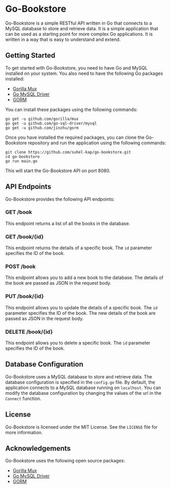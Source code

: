 # Go-Bookstore

Go-Bookstore is a simple RESTful API written in Go that connects to a MySQL database to store and retrieve data. It is a simple application that can be used as a starting point for more complex Go applications. It is written in a way that is easy to understand and extend.

## Getting Started

To get started with Go-Bookstore, you need to have Go and MySQL installed on your system. You also need to have the following Go packages installed:

* [Gorilla Mux](https://github.com/gorilla/mux)
* [Go MySQL Driver](https://github.com/jinzhu/gorm/dialects/mysql)
* [GORM](https://github.com/jinzhu/gorm/)

You can install these packages using the following commands:

```
go get -u github.com/gorilla/mux
go get -u github.com/go-sql-driver/mysql
go get -u github.com/jinzhu/gorm
```

Once you have installed the required packages, you can clone the Go-Bookstore repository and run the application using the following commands:

```
git clone https://github.com/suhel-kap/go-bookstore.git
cd go-bookstore
go run main.go
```

This will start the Go-Bookstore API on port 8080.

## API Endpoints

Go-Bookstore provides the following API endpoints:

### GET /book

This endpoint returns a list of all the books in the database.

### GET /book/{id}

This endpoint returns the details of a specific book. The `id` parameter specifies the ID of the book.

### POST /book

This endpoint allows you to add a new book to the database. The details of the book are passed as JSON in the request body.

### PUT /book/{id}

This endpoint allows you to update the details of a specific book. The `id` parameter specifies the ID of the book. The new details of the book are passed as JSON in the request body.

### DELETE /book/{id}

This endpoint allows you to delete a specific book. The `id` parameter specifies the ID of the book.

## Database Configuration

Go-Bookstore uses a MySQL database to store and retrieve data. The database configuration is specified in the `config.go` file. By default, the application connects to a MySQL database running on `localhost`. You can modify the database configuration by changing the values of the url in the `Connect` function.

## License

Go-Bookstore is licensed under the MIT License. See the `LICENSE` file for more information.

## Acknowledgements

Go-Bookstore uses the following open source packages:

* [Gorilla Mux](https://github.com/gorilla/mux)
* [Go MySQL Driver](https://github.com/jinzhu/gorm/dialects/mysql)
* [GORM](https://github.com/jinzhu/gorm/)